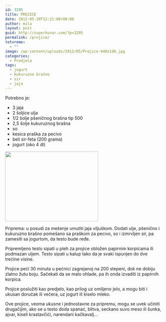 ```yaml
---
id: 3295
title: PROJICE
date: 2012-05-30T12:21:08+00:00
author: mila
layout: post
guid: http://superkuvar.com/?p=3295
permalink: /projice/
totvreme:
  - ""
image: /wp-content/uploads/2012/05/Projice-940x198.jpg
categories:
  - Predjela
tags:
  - jogurt
  - kukuruzno brašno
  - sir
  - jaja
---
```

Potrebno je:

  * 3 jaja
  * 2 šoljice ulja
  * 1/2 šolje pšeničnog brašna tip 500
  * 2,5 šolje kukuruznog brašna
  * so
  * kesica praška za pecivo
  * beli sir-feta (200 grama)
  * jogurt (oko 4 dl)

<img class="alignnone size-medium wp-image-3296" title="Projice" src="//superkuvar.com/wp-content/uploads/2012/05/Projice-300x225.jpg" alt="" width="300" height="225" /> 

Priprema: u posudi za mešenje umutiti jaja viljuškom. Dodati ulje, pšenično i kukuruzno brašno pomešano sa praškom za pecivo, so i izmrvljen sir, pa zamesiti sa jogurtom, da testo bude ređe.

Pripremljeno testo sipati u pleh za projice obložen papirnim korpicama ili podmazan uljem. Testo sipati u kalup tako da je svaki ispunjen do dve trećine visine.

Projice peći 30 minuta u pećnici zagrejanoj na 200 stepeni, dok ne dobiju zlatno žutu boju. Sačekati da se malo ohlade, pa ih onda izvaditi iz papirnih korpica.

Projice poslužiti kao predjelo, kao prilog uz omiljeno jelo, a mogu biti i ukusan doručak ili večera, uz jogurt ili kiselo mleko.

Ove projice, veoma ukusne i jednostavne za pripremu, mogu se uvek učiniti drugačijim, ako se u testo doda spanać, blitva, seckano suvo meso ili šunka, ajvar, kiseli krastavčići, narendani kačkavalj&#8230;
